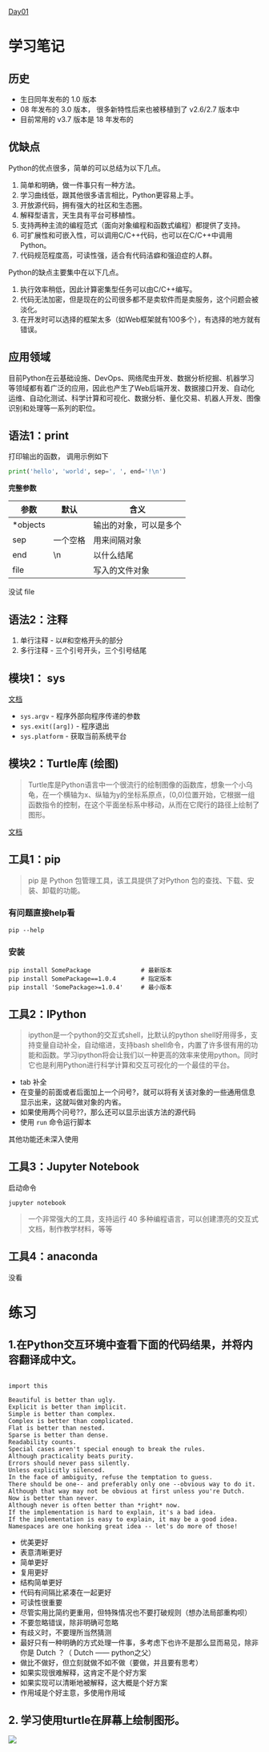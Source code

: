 [Day01](https://github.com/jackfrued/Python-100-Days/blob/master/Day01-15/Day01/%E5%88%9D%E8%AF%86Python.md)

# 学习笔记

## 历史

- 生日同年发布的 1.0 版本
- 08 年发布的 3.0 版本， 很多新特性后来也被移植到了 v2.6/2.7 版本中
- 目前常用的 v3.7 版本是 18 年发布的

## 优缺点

Python的优点很多，简单的可以总结为以下几点。
1. 简单和明确，做一件事只有一种方法。
2. 学习曲线低，跟其他很多语言相比，Python更容易上手。
3. 开放源代码，拥有强大的社区和生态圈。
4. 解释型语言，天生具有平台可移植性。
5. 支持两种主流的编程范式（面向对象编程和函数式编程）都提供了支持。
6. 可扩展性和可嵌入性，可以调用C/C++代码，也可以在C/C++中调用Python。
7. 代码规范程度高，可读性强，适合有代码洁癖和强迫症的人群。


Python的缺点主要集中在以下几点。
1. 执行效率稍低，因此计算密集型任务可以由C/C++编写。
2. 代码无法加密，但是现在的公司很多都不是卖软件而是卖服务，这个问题会被淡化。
3. 在开发时可以选择的框架太多（如Web框架就有100多个），有选择的地方就有错误。

## 应用领域


目前Python在云基础设施、DevOps、网络爬虫开发、数据分析挖掘、机器学习等领域都有着广泛的应用，因此也产生了Web后端开发、数据接口开发、自动化运维、自动化测试、科学计算和可视化、数据分析、量化交易、机器人开发、图像识别和处理等一系列的职位。

## 语法1：print

打印输出的函数， 调用示例如下

```python
print('hello', 'world', sep=', ', end='!\n')
```

**完整参数**

| 参数      | 默认     | 含义                   |
| --------- | -------- | ---------------------- |
| \*objects |          | 输出的对象，可以是多个 |
| sep       | 一个空格 | 用来间隔对象           |
| end       | \n       | 以什么结尾             |
| file      |          | 写入的文件对象         |

没试 file 

## 语法2：注释


1. 单行注释 - 以#和空格开头的部分
2. 多行注释 - 三个引号开头，三个引号结尾

## 模块1： sys

[文档](https://docs.python.org/zh-cn/3/library/sys.html?highlight=sys)

- `sys.argv` - 程序外部向程序传递的参数
- `sys.exit([arg])`  - 程序退出
- `sys.platform` - 获取当前系统平台

## 模块2：Turtle库 (绘图)

> Turtle库是Python语言中一个很流行的绘制图像的函数库，想象一个小乌龟，在一个横轴为x、纵轴为y的坐标系原点，(0,0)位置开始，它根据一组函数指令的控制，在这个平面坐标系中移动，从而在它爬行的路径上绘制了图形。

[文档](https://docs.python.org/zh-cn/3/library/turtle.html)


## 工具1：pip

> pip 是 Python 包管理工具，该工具提供了对Python 包的查找、下载、安装、卸载的功能。

### 有问题直接help看

```
pip --help
```

### 安装
```
pip install SomePackage              # 最新版本
pip install SomePackage==1.0.4       # 指定版本
pip install 'SomePackage>=1.0.4'     # 最小版本
```

## 工具2：IPython

> ipython是一个python的交互式shell，比默认的python shell好用得多，支持变量自动补全，自动缩进，支持bash shell命令，内置了许多很有用的功能和函数。学习ipython将会让我们以一种更高的效率来使用python。同时它也是利用Python进行科学计算和交互可视化的一个最佳的平台。

- tab 补全
- 在变量的前面或者后面加上一个问号?，就可以将有关该对象的一些通用信息显示出来，这就叫做对象的内省。
- 如果使用两个问号??，那么还可以显示出该方法的源代码
- 使用 `run` 命令运行脚本 

其他功能还未深入使用

## 工具3：Jupyter Notebook

启动命令
```
jupyter notebook
```

> 一个非常强大的工具，支持运行 40 多种编程语言，可以创建漂亮的交互式文档，制作教学材料，等等

## 工具4：anaconda

没看


# 练习

## 1.在Python交互环境中查看下面的代码结果，并将内容翻译成中文。

```

import this

Beautiful is better than ugly.
Explicit is better than implicit.
Simple is better than complex.
Complex is better than complicated.
Flat is better than nested.
Sparse is better than dense.
Readability counts.
Special cases aren't special enough to break the rules.
Although practicality beats purity.
Errors should never pass silently.
Unless explicitly silenced.
In the face of ambiguity, refuse the temptation to guess.
There should be one-- and preferably only one --obvious way to do it.
Although that way may not be obvious at first unless you're Dutch.
Now is better than never.
Although never is often better than *right* now.
If the implementation is hard to explain, it's a bad idea.
If the implementation is easy to explain, it may be a good idea.
Namespaces are one honking great idea -- let's do more of those!
```

- 优美更好
- 表意清晰更好
- 简单更好
- 复用更好
- 结构简单更好
- 代码有间隔比紧凑在一起更好
- 可读性很重要
- 尽管实用比简约更重用，但特殊情况也不要打破规则（想办法局部重构呗）
- 不要忽略错误，除非明确可忽略
- 有歧义时，不要理所当然猜测
- 最好只有一种明确的方式处理一件事，多考虑下也许不是那么显而易见，除非你是 Dutch ？（ Dutch —— python之父）
- 做比不做好，但立刻就做不如不做（要做，并且要有思考）
- 如果实现很难解释，这肯定不是个好方案
- 如果实现可以清晰地被解释，这大概是个好方案
- 作用域是个好主意，多使用作用域


## 2. 学习使用turtle在屏幕上绘制图形。

![](./assets/01-01.png)